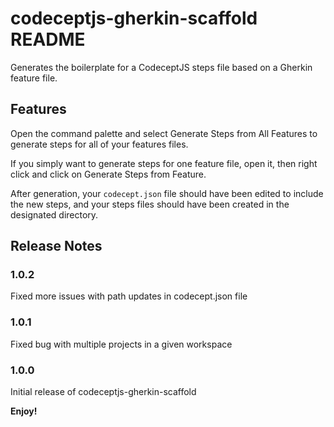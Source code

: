# codeceptjs-gherkin-scaffold README

Generates the boilerplate for a CodeceptJS steps file based on a Gherkin feature file.

## Features

Open the command palette and select Generate Steps from All Features to generate steps for all of your features files.

If you simply want to generate steps for one feature file, open it, then right click and click on Generate Steps from Feature.

After generation, your `codecept.json` file should have been edited to include the new steps, and your steps files should have been created in the designated directory.

## Release Notes

### 1.0.2
Fixed more issues with path updates in codecept.json file

### 1.0.1

Fixed bug with multiple projects in a given workspace

### 1.0.0

Initial release of codeceptjs-gherkin-scaffold

**Enjoy!**
